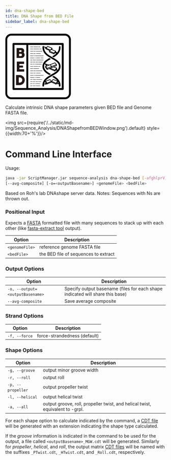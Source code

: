 ```yaml
---
id: dna-shape-bed
title: DNA Shape from BED File
sidebar_label: dna-shape-bed
---
```


![dna-shape-bed](/../static/icons/Sequence_Analysis/DNAShapefromBED_square.svg)

Calculate intrinsic DNA shape parameters given BED file and Genome FASTA file.

<!--![DNA Shape Cheatsheet](IMGADDRESS) -->
<img src={require('/../static/md-img/Sequence_Analysis/DNAShapefromBEDWindow.png').default} style={{width:70+'%'}}/>

# Command Line Interface

Usage:
```bash
java -jar ScriptManager.jar sequence-analysis dna-shape-bed [-afghlprV]
[--avg-composite] [-o=<outputBasename>] <genomeFile> <bedFile>
```

Based on Roh's lab DNAshape server data.
Notes: Sequences with Ns are thrown out.


### Positional Input

Expects a [FASTA][fasta-format] formatted file with many sequences to stack up with each other (like [fasta-extract tool][fasta-extract] output).

| Option | Description |
| ------ | ----------- |
|      `<genomeFile>` |    reference genome FASTA file |
|      `<bedFile>`    |     the BED file of sequences to extract |

### Output Options

| Option | Description |
| ------ | ----------- |
| `-o, --output=<outputBasename>` | Specify output basename (files for each shape indicated will share this base) |
| `--avg-composite` | Save average composite |



### Strand Options

| Option | Description |
| ------ | ----------- |
| `-f, --force` | force-strandedness (default) |

### Shape Options

| Option | Description |
| ------ | ----------- |
| `-g, --groove` | output minor groove width
| `-r, --roll` | output roll
| `-p, --propeller` | output propeller twist
| `-l, --helical` | output helical twist
| `-a, --all` | output groove, roll, propeller twist, and helical twist, equivalent to -grpl.

For each shape option to calculate indicated by the command, a [CDT file][cdt-format] will be generated with an extension indicating the shape  type calculated.

If the *groove* information is indicated in the command to be used for the output, a file called `<outputBasename>_MGW.cdt` will be generated.
Similarly for *propeller*, *helical*, and *roll*, the output matrix [CDT files][cdt-format] will be named with the suffixes `_PTwist.cdt`, `_HTwist.cdt`, and `_Roll.cdt`, respectively.

[rohs-paper]:https://pubmed.ncbi.nlm.nih.gov/23703209/
[fasta-extract]:/docs/Tools/sequence-analysis/fasta-extract

[cdt-format]:/docs/References/file-formats#cdt
[bed-format]:/docs/References/file-formats#bed
[fasta-format]:/docs/References/file-formats#fasta
